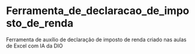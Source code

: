 # Ferramenta_de_declaracao_de_imposto_de_renda
Ferramenta de auxílio de declaração de imposto de renda criado nas aulas de Excel com IA da DIO
